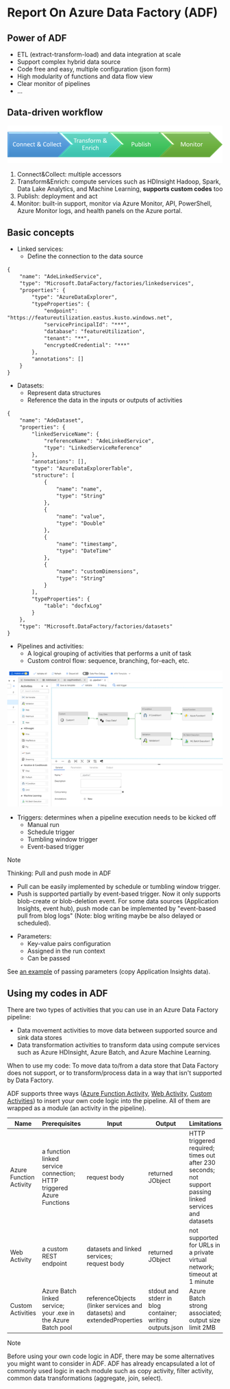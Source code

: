 # Report On Azure Data Factory (ADF)

## Power of ADF

+ ETL (extract-transform-load) and data integration at scale
+ Support complex hybrid data source
+ Code free and easy, multiple configuration (json form)
+ High modularity of functions and data flow view
+ Clear monitor of pipelines
+ ...

## Data-driven workflow

![ADF workflow](./Materials/ADF-workflow.png)

1. Connect&Collect: multiple accessors
2. Transform&Enrich: compute services such as HDInsight Hadoop, Spark, Data Lake Analytics, and Machine Learning, **supports custom codes** too
3. Publish: deployment and act
4. Monitor: built-in support, monitor via Azure Monitor, API, PowerShell, Azure Monitor logs, and health panels on the Azure portal.

## Basic concepts

+ Linked services:
  + Define the connection to the data source

``` An azure data explorer linked service example
{
    "name": "AdeLinkedService",
    "type": "Microsoft.DataFactory/factories/linkedservices",
    "properties": {
        "type": "AzureDataExplorer",
        "typeProperties": {
            "endpoint": "https://featureutilization.eastus.kusto.windows.net",
            "servicePrincipalId": "***",
            "database": "featureUtilization",
            "tenant": "**",
            "encryptedCredential": "***"
        },
        "annotations": []
    }
}
```

+ Datasets:
  + Represent data structures
  + Reference the data in the inputs or outputs of activities

``` An azure data explorer dataset example
{
    "name": "AdeDataset",
    "properties": {
        "linkedServiceName": {
            "referenceName": "AdeLinkedService",
            "type": "LinkedServiceReference"
        },
        "annotations": [],
        "type": "AzureDataExplorerTable",
        "structure": [
            {
                "name": "name",
                "type": "String"
            },
            {
                "name": "value",
                "type": "Double"
            },
            {
                "name": "timestamp",
                "type": "DateTime"
            },
            {
                "name": "customDimensions",
                "type": "String"
            }
        ],
        "typeProperties": {
            "table": "docfxLog"
        }
    },
    "type": "Microsoft.DataFactory/factories/datasets"
}
```

+ Pipelines and activities:
  + A logical grouping of activities that performs a unit of task
  + Custom control flow: sequence, branching, for-each, etc.

![pipeline-portal-view](./Materials/pipeline-portal-view.png)

+ Triggers: determines when a pipeline execution needs to be kicked off
  + Manual run
  + Schedule trigger
  + Tumbling window trigger
  + Event-based trigger

> [!NOTE]
> Thinking: Pull and push mode in ADF
>+ Pull can be easily implemented by schedule or tumbling window trigger.
>+ Push is supported partially by event-based trigger. Now it only supports blob-create or blob-deletion event. For some data sources (Application Insights, event hub), push mode can be implemented by "event-based pull from blog logs" (Note: blog writing maybe be also delayed or scheduled).

+ Parameters:
  + Key-value pairs configuration
  + Assigned in the run context
  + Can be passed

See [an example](./Copy-Application-Insights-Data.md) of passing parameters (copy Application Insights data).

## Using my codes in ADF

There are two types of activities that you can use in an Azure Data Factory pipeline:

+ Data movement activities to move data between supported source and sink data stores
+ Data transformation activities to transform data using compute services such as Azure HDInsight, Azure Batch, and Azure Machine Learning.

When to use my code: To move data to/from a data store that Data Factory does not support, or to transform/process data in a way that isn't supported by Data Factory.

ADF supports three ways ([Azure Function Activity](https://docs.microsoft.com/en-us/azure/data-factory/control-flow-azure-function-activity), [Web Activity](https://docs.microsoft.com/en-us/azure/data-factory/control-flow-web-activity), [Custom Activities](https://docs.microsoft.com/en-us/azure/data-factory/transform-data-using-dotnet-custom-activity#feedback)) to insert your own code logic into the pipeline. All of them are wrapped as a module (an activity in the pipeline).

Name | Prerequisites | Input | Output| Limitations
--- | ------ | ----- | ----- | -----
Azure Function Activity | a function linked service connection;<br> HTTP triggered Azure Functions | request body | returned JObject | HTTP triggered required;<br> times out after 230 seconds;<br> not support passing linked services and datasets
Web Activity | a custom REST endpoint | datasets and linked services;<br> request body | returned JObject | not supported for URLs in a private virtual network;<br> timeout at 1 minute
Custom Activities | Azure Batch linked service;<br> your .exe in the Azure Batch pool | referenceObjects (linker services and datasets) and extendedProperties | stdout and stderr in blog container;<br> writing outputs.json | Azure Batch strong associated;<br> output size limit 2MB

> [!NOTE]
> Before using your own code logic in ADF, there may be some alternatives you might want to consider in ADF. ADF has already encapsulated a lot of commonly used logic in each module such as copy activity, filter activity, common data transformations (aggregate, join, select).
